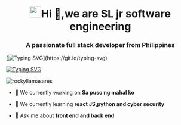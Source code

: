 <h1 align="center"><img src="https://emojis.slackmojis.com/emojis/images/1531849430/4246/blob-sunglasses.gif?1531849430" width="30"/>Hi 👋,we are SL jr software engineering</h1>
<h3 align="center">A passionate full stack developer from Philippines</h3>

[![Typing SVG](https://readme-typing-svg.herokuapp.com?size=26&duration=4997&color=0AD437&width=460&height=80&lines=Roxx+/+Norvs+/+Paul+/+Canch+/+Caye;)](https://git.io/typing-svg)

[![Typing SVG](https://readme-typing-svg.herokuapp.com?size=26&duration=4998&color=0AD437&width=460&height=58&lines=Future+Software+Engineering;Front-end+Web+Developer;Information+Security;Back-end+Developer)](https://git.io/typing-svg)

<p align="left"> <img src="https://komarev.com/ghpvc/?username=rockyllamasares&label=Profile%20views&color=0e75b6&style=flat" alt="rockyllamasares" /> </p>




- 🔭 We currently working on **Sa puso ng mahal ko**

- 🌱 We currently learning **react JS,python and cyber security**

- 💬 Ask me about **front end and back end**
